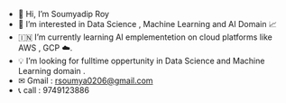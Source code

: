 - 👋 Hi, I’m Soumyadip Roy
- 👀 I’m interested in Data Science , Machine Learning and AI Domain 📈
- 🇮🇳  I’m currently learning AI emplementetion on cloud platforms like AWS , GCP ☁️.
- 💡 I’m looking for fulltime oppertunity in Data Science and Machine Learning domain .
- ✉  Gmail : rsoumya0206@gmail.com
- 📞 call : 9749123886


<!---
LinearSoumya/LinearSoumya is a ✨ special ✨ repository because its `README.md` (this file) appears on your GitHub profile.
You can click the Preview link to take a look at your changes.
--->
